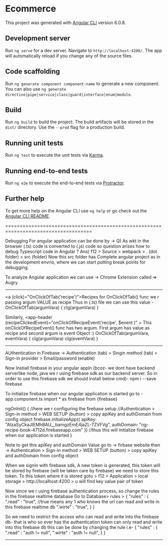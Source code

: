 # Ecommerce

This project was generated with [Angular CLI](https://github.com/angular/angular-cli) version 6.0.8.

## Development server

Run `ng serve` for a dev server. Navigate to `http://localhost:4200/`. The app will automatically reload if you change any of the source files.

## Code scaffolding

Run `ng generate component component-name` to generate a new component. You can also use `ng generate directive|pipe|service|class|guard|interface|enum|module`.

## Build

Run `ng build` to build the project. The build artifacts will be stored in the `dist/` directory. Use the `--prod` flag for a production build.

## Running unit tests

Run `ng test` to execute the unit tests via [Karma](https://karma-runner.github.io).

## Running end-to-end tests

Run `ng e2e` to execute the end-to-end tests via [Protractor](http://www.protractortest.org/).

## Further help

To get more help on the Angular CLI use `ng help` or go check out the [Angular CLI README](https://github.com/angular/angular-cli/blob/master/README.md).

====================================================================================

Debugging For angular application can be done by ->
Q) As wkt in the browser (.ts) code is converted to (.js) code so question arises 
how to debug Typescript code in Angular ?
Ans)
f12 > Source > webpack > . (dot folder) > src (folder)
Now this src folder has Complete angular project as in the development envrio, where 
we can start putting break points for debugging.

To analyze Angular application we can use -> Chrome Extension called => Augry


-----------------------------------------------------------------------------------
 <a (click)="OnClickOfTab('recipe')">Recipes</a> 
for OnClickOfTab() func we r passing argum VALUE as recipe
Thus in (.ts) file we can use this value -
 OnClickOfTab(argumVara) {
    clg(argumVara)
 }

 Similarly, 
 <app-header (recipeClickedEvent)="onClickOfRecipeEvent('recipe', $event )" > </app-header>
This onClickOfRecipeEvent() func has two argum. First argum has value as recipe and second argum is event
Object :)
 OnClickOfTab(argumVara, eventVara) {
    clg(argumVara)
    clg(eventVara)
 }


-------------------------------------------------------------------------------------------------------

AUthentication in Firebase ->
Authentication (tab) > Singin method (tab) > Sign-in provider > Email/password (enable)

Now Instiall firebase in your angular appln (bcoz- we dont have backend serverlike node, java we r using
firebase sdk as our backend server. So in order to use this firebase sdk we should install below cmd)-
npm i --save firebase

To initialize firebase when our angular application is started go to - app.component.ts
import * as firebase from {firebase}

 ngOnInit() {
    //here we r configuring the firebase setup
    //Authentication > Sign-in method > WEB SETUP (button) > copy apiKey and authDomain from config object
    firebase.initializeApp({
      apiKey: "AIzaSyCkaJIEMhBAU__bamgzEmE4jaZL-7ZVFVg",
      authDomain: "ng-recipe-book-4712d.firebaseapp.com"
    })
    //thus this will initialize firebase when our application is started
  }

Note to get this apiKey and authDomain Value go to -> firbase website then -> Authentication > Sign-in method > WEB SETUP (button) > copy apiKey and authDomain from config object

When we signin with firebase sdk, A new token is generated, this token will be stored by firebase (will be
taken care by  firebase) we need to store this token.
To this token where it is stored goto >
f12 > Application > local storage > http://localhost:4200 > u will find key value pair of token

Now since we r using firebase authentication process, so change the rules in the firebase realtime database
Go to Database> rules > 
{
  "rules" : {
    ".read" : "true", //true means any 1 who knows the url can read and write in this firebase realtime db
    ".wirte" : "true",
  }
}

So we need to restrict the access who can read and write into the firebase db- that is who so ever has the 
authentication token can only read and write into this firebase db
this can be done by changing the rule i.e-
{
  "rules" : {
    ".read" : "auth != null",
    ".wirte" : "auth != null",
  }
}

-------------------------------------------------------------------------------------------------------